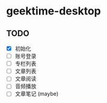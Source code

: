 # geektime-desktop

## TODO

- [x] 初始化
- [ ] 账号登录
- [ ] 专栏列表
- [ ] 文章列表
- [ ] 文章阅读
- [ ] 音频播放
- [ ] 文章笔记 (maybe)
